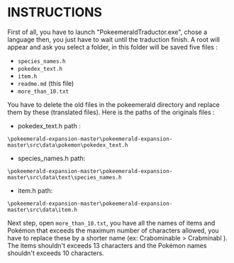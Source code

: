 # INSTRUCTIONS
First of all, you have to launch "PokeemeraldTraductor.exe", chose a language then, you just have to wait until the traduction finish. A root will appear and ask you select a folder, in this folder will be saved five files :
- `species_names.h`
- `pokedex_text.h`
- `item.h`
- `readme.md` (this file)
- `more_than_10.txt` 

You have to delete the old files in the pokeemerald directory and replace them by these (translated files). Here is the paths of the originals files :



- pokedex_text.h 
path :



 `\pokeemerald-expansion-master\pokeemerald-expansion-master\src\data\pokemon\pokedex_text.h `

- species_names.h 
path:

 `\pokeemerald-expansion-master\pokeemerald-expansion-master\src\data\text\species_names.h` 


- item.h
path:

 `\pokeemerald-expansion-master\pokeemerald-expansion-master\src\data\item.h`



Next step, open `more_than_10.txt`, you have all the names of items and Pokémon that exceeds the maximum number of characters allowed, you have to replace these by a shorter name (ex: Crabominable > Crabminabl ). The items shouldn't exceeds 13 characters and the Pokémon names shouldn't exceeds 10 characters.
